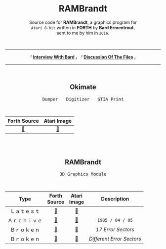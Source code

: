 
<div align = center>

# RAMBrandt

Source code for **RAMBrandt**, a graphics program for<br>
`Atari 8-bit` written in **FORTH** by **Bard Ermentrout**,<br>
sent to me by him in `2016`.

<br>

---

**⸢ [Interview With Bard] ⸥ ⸢ [Discussion Of The Files] ⸥**

---

<br>

## Okimate

<kbd> Dumper </kbd>  <kbd> Digitizer </kbd>  <kbd> GTIA Print </kbd>

<br>

| Forth Source        | Atari Image
|:-------------------:|:------------------:
| [📂][Forth Okimate] | [💾][Image Okimate] 

<br>
<br>

## RAMBrandt

<kbd> 3D Graphics Module </kbd>

<br>

| Type         | Forth<br>Source    | Atari<br>Image     | Description
|:------------:|:------------------:|:------------------:|:-----------:
| Ｌａｔｅｓｔ   | [📂][Forth Latest] | [💾][Image Latest] |
| Ａｒｃｈｉｖｅ | [📂][Forth 1985]   | [💾][Image 1985]   | `1985 / 04 / 05`
| Ｂｒｏｋｅｎ   | [📂][Forth A]      | [💾][Image A]      | *17 Error Sectors*
| Ｂｒｏｋｅｎ   | [📂][Forth B]      | [💾][Image B]      | *Different Error Sectors*

</div>

<!----------------------------------------------------------------------------->

[Discussion Of The Files]: https://atariage.com/forums/topic/258707-rambrandt-source-code-more-from-bard-ermentrout/
[Interview With Bard]: http://ataripodcast.libsyn.com/antic-interview-224-bard-ermentrout-rambrandt


<!----------------------------{ Atari Disk Images }---------------------------->

[Image Okimate]: Binaries/Okimate.atr          'Atari Disk Image'
[Image Latest]:  Binaries/RAMBrandt/Latest.atr 'Atari Disk Image'
[Image 1985]:    Binaries/RAMBrandt/1985.atr   'Atari Disk Image'
[Image B]:       Binaries/RAMBrandt/3.atr      'Atari Disk Image'
[Image A]:       Binaries/RAMBrandt/2.atr      'Atari Disk Image'


<!------------------------------{ Source Code }-------------------------------->

[Forth Okimate]: Source/Okimate.forth          'Forth Source Code'
[Forth Latest]:  Source/RAMBrandt/Latest.forth 'Forth Source Code' 
[Forth 1985]:    Source/RAMBrandt/1985.forth   'Forth Source Code'
[Forth B]:       Source/RAMBrandt/3.forth      'Forth Source Code'
[Forth A]:       Source/RAMBrandt/2.forth      'Forth Source Code'
